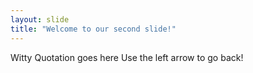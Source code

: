 ```yaml
---
layout: slide
title: "Welcome to our second slide!"
---
```

Witty Quotation goes here
Use the left arrow to go back!

